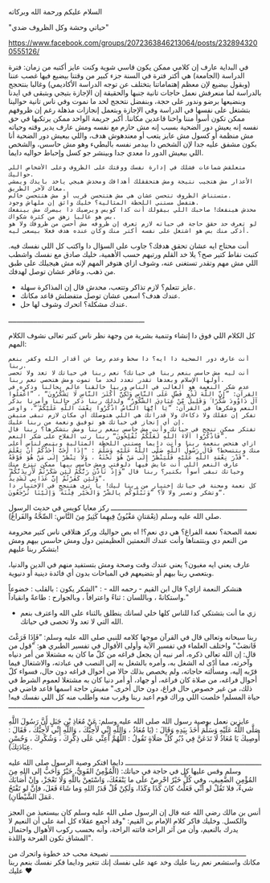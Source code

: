 السلام عليكم ورحمة الله وبركاته

"حياتي وحشة وكل الظروف ضدي"

https://www.facebook.com/groups/2072363846213064/posts/2328943200555126/

في البداية عارف إن كلامي ممكن يكون قاسي شوية وكنت عايز أكتبه من زمان:
فترة الدراسة (الجامعة) هي أكتر فترة في السنة جزء كبير من وقتنا بيضيع فيها غصب عننا (وبقول بيضيع لإن معظم إهتماماتنا بتختلف عن توجه الدراسة الأكاديمي) وغالبا بنتحجج بالدراسة لما منعرفش نعمل حاجات تانية جنبها والحقيقة إن الإجازة بتيجي وبتبقى في ايدنا وبنضيعها برضو وندور على حجة، وبنفضل نتحجج لحد ما نموت وفي ناس تانية حوالينا بتشتغل على نفسها في الدراسة وفي الإجازة وبتعمل إنجازات مذهلة رغم إن ظروفهم ممكن تكون أسوأ مننا واحنا قاعدين مكاننا.
أكبر جريمة الواحد ممكن يرتكبها في حق نفسه إنه يعيش دور الضحية بسبب إنه مش حازم مع نفسه ومش عارف يدير وقته وحياته مش منظمة أو كسول مش عايز يتعب أو معندهوش هدف، واللي بيعيش دور الضحية أنا بكون مشفق عليه جدا لإن الشخص دا بيدمر نفسه بالبطيء وهو مش حاسس، والشخص اللي بيعيش الدور دا معدي جدا وبينشر جو كسل وإحباط حواليه دايما.

    متعلقش شماعات فشلك في إدارة نفسك ووقتك على الظروف وعلى الأشخاص اللي حواليك.
    الأعذار مش هتجيب نتيجة ومش هتحققلك أهدافك ومحدش هيجي ياخد بايدك ويمشي معاك لآخر الطريق.
    متستناش الظروف تتحسن عشان هي مش هتتحسن قريب أو مش هتتحسن خالص.
    هتفضل مستني اللحظة المثالية؟ خليك واثق إن ملهاش وجود.
    محدش هينفعك! صاحبك اللي بيقولك أنت كدا كويس ويرضيك دا بيضرك مش بينفعك بس هو غالبا زهق من كثرة شكواك.
    لو تعرف حد حقق حاجة في حياته لازم تعرف إن ظروفه مش أحسن من ظروفك ولا هو أذكى منك بس هو اشتغل على نفسه أكتر منك وكان عنده هدف فعلا بيسعى ليه.


أنت محتاج ايه عشان تحقق هدفك؟ جاوب على السؤال دا واكتب كل اللي نفسك فيه.
كتبت نقاط كتير صح؟ يلا خد القلم ورتبهم حسب الأهمية، خليك صادق مع نفسك واشطب اللي مش مهم وتقدر تستغنى عنه، وشوف ازاي هتوفر المهم لإنه مش هيجيلك على طبق من ذهب، وعافر عشان توصل لهدفك.

- عايز تتعلم؟ لازم تذاكر وتتعب، محدش قال إن المذاكرة سهلة.
- عندك هدف؟ اسعى عشان توصل متفضلش قاعد مكانك.
- عندك مشكلة؟ اتحرك وشوف لها حل.

ــــــــــــــــــــــــــــــــــــــــــــــــــــــــــــــــــ

كل الكلام اللي فوق دا إنشاء وتنمية بشرية من وجهة نظر ناس كتير تعالى نشوف الكلام المهم:

    أنت عارف دور الضحية دا ايه؟ دا سخط وعدم رضا عن أقدار الله وكفر بنعم ربنا.
    أنت ليه مش حاسس بنعم ربنا في حياتك؟ نعم ربنا في حياتك لا تعد ولا تحصى أولها الإسلام وبعدها تقدر تعدد لحد ما تموت ومش هتحصي نعم ربنا.
    عدم شكر النعمة هو الغالب في الناس وربنا خالقنا عالم بحالنا وذكره في القرآن: ”إِنَّ اللَّهَ لَذُو فَضْلٍ عَلَى النَّاسِ وَلَٰكِنَّ أَكْثَرَ النَّاسِ لَا يَشْكُرُونَ“ ، ”اعْمَلُوا آلَ دَاوُودَ شُكْرًا ۚ وَقَلِيلٌ مِّنْ عِبَادِيَ الشَّكُورُ“ ولذلك ربنا ذكر حالنا وأمرنا بذكر النعم وشكرها في القرآن: ”يَا أَيُّهَا النَّاسُ اذْكُرُوا نِعْمَتَ اللَّهِ عَلَيْكُمْ ۚ“، واوعى تفكر إن عقلك ولا ذكاءك ولا قدراتك هي اللي هتوصلك أي مكان لازم تبقى متيقن إن أي إنجاز في حياتك هو توفيق ونعمة من ربنا عليك.
    تفتكر ممكن تنجح في حياتك وأنت مش حاسس بنعم ربنا ومش بتشكرها؟ ربنا قال ”فَاذْكُرُوا آلَاءَ اللَّهِ لَعَلَّكُمْ تُفْلِحُونَ“ ربنا رتب الفلاح على شكر النعم.
    ازاي هتحس بنعمة ربنا وأنت دايما مستني اللحظة المثالية وبتبص لناس أعلى منك وبتتسخط؟ قَالَ رَسُولُ اللَّهِ صَلَّى اللَّهُ عَلَيْهِ وَسَلَّمَ : "إِذَا أَحَبَّ أَحَدُكُمْ أَنْ يَعْلَمَ قَدْرَ نِعْمَةِ اللَّهِ عَلَيْهِ فَلْيَنْظُرْ إِلَى مَنْ هُوَ تَحْتَهُ ، وَلا يَنْظُرْ إِلَى مَنْ هُوَ فَوْقَهُ".
    عارف النعم اللي أنت عايش فيها دلوقتي ومش حاسس بيها ممكن تنزع منك وحياتك تبقى أسوأ بكتير؟ ربنا قال ”وَإِذْ تَأَذَّنَ رَبُّكُمْ لَئِن شَكَرْتُمْ لَأَزِيدَنَّكُمْ ۖ وَلَئِن كَفَرْتُمْ إِنَّ عَذَابِي لَشَدِيدٌ“.
    كل نعمة ومحنة في حياتك إختبار من ربنا ليك! يا ترى هتنجح في الإختبار دا وتشكر وتصبر ولا لأ؟ ”وَنَبْلُوكُم بِالشَّرِّ وَالْخَيْرِ فِتْنَةً ۖ وَإِلَيْنَا تُرْجَعُونَ“.


ــــــــــــــــــــــــــــــــــــــــــــــــــــــــــــــــــ
ركز معايا كويس في حديث الرسول صلى الله عليه وسلم (نِعْمَتانِ مَغْبُونٌ فِيهِما كَثِيرٌ مِنَ النَّاسِ: الصِّحَّةُ والفَراغُ).

نعمة الصحة؟ نعمة الفراغ؟ هي دي نعم؟! اه بص حواليك وركز هتلاقي ناس كتير محرومة من النعم دي وبتتمناها وأنت عندك النعمتين العظيمتين دول ومش حاسس بيهم ومش بتشكر ربنا عليهم!

عارف يعني ايه مغبون؟ يعني عندك وقت وصحة ومش بتستفيد منهم في الدين والدنيا، وبتعصي ربنا بيهم أو بتضيعهم في المباحات بدون أي فائدة دينية أو دنيوية.

هنشكر النعمة ازاي؟ قال ابن القيم - رحمه الله - : "الشكر يكون : بالقلب : خضوعاً واستكانةً ، وباللسان : ثناءً واعترافاً ، وبالجوارح : طاعةً وانقياداً."
- زي ما أنت بتشتكي كدا للناس كلها خلي لسانك ينطلق بالثناء على الله واعترف بنعم الله التي لا تعد ولا تحصى في حياتك.

ربنا سبحانه وتعالى قال في القرآن موجها كلامه للنبي صلى الله عليه وسلم: ”فَإِذَا فَرَغْتَ فَانصَبْ“ واختلف العلماء في تفسير الآية وأولى الأقوال في تفسير الطبري هو: "قول من قال: إن الله تعالى ذكره، أمر نبيه أن يجعل فراغه من كلّ ما كان به مشتغلا من أمر دنياه وآخرته، مما أدّى له الشغل به، وأمره بالشغل به إلى النصب في عبادته، والاشتغال فيما قرّبه إليه، ومسألته حاجاته، ولم يخصص بذلك حالا من أحوال فراغه دون حال، فسواء كلّ أحوال فراغه، من صلاة كان فراغه، أو جهاد، أو أمر دنيا كان به مشتغلا لعموم الشرط في ذلك، من غير خصوص حال فراغ، دون حال أخرى."
مفيش حاجة اسمها قاعد فاضي في حياة المسلم! خلصت اللي وراك قوم اعبد ربنا وقرب منه واطلب منه كل اللي نفسك فيه!
ــــــــــــــــــــــــــــــــــــــــــــــــــــــــــــــــــ

عايزين نعمل بوصية رسول الله صلى الله عليه وسلم:
عَنْ مُعَاذِ بْنِ جَبَلٍ أَنَّ رَسُولَ اللَّهِ صَلَّى اللَّهُ عَلَيْهِ وَسَلَّمَ أَخَذَ بِيَدِهِ وَقَالَ : (يَا مُعَاذُ ، وَاللَّهِ إِنِّي لَأُحِبُّكَ ، وَاللَّهِ إِنِّي لَأُحِبُّكَ ، فَقَالَ : أُوصِيكَ يَا مُعَاذُ لَا تَدَعَنَّ فِي دُبُرِ كُلِّ صَلَاةٍ تَقُولُ : اللَّهُمَّ أَعِنِّي عَلَى ذِكْرِكَ ، وَشُكْرِكَ ، وَحُسْنِ عِبَادَتِكَ).

ــــــــــــــــــــــــــــــــــــــــــــــــــــــــــــــــــ
دايما افتكر وصية الرسول صلى الله عليه وسلم وقس عليها كل في حاجة في حياتك:
(الْمُؤْمِنُ القَوِيُّ، خَيْرٌ وَأَحَبُّ إلى اللهِ مِنَ المُؤْمِنِ الضَّعِيفِ، وفي كُلٍّ خَيْرٌ احْرِصْ علَى ما يَنْفَعُكَ، وَاسْتَعِنْ باللَّهِ وَلَا تَعْجَزْ، وإنْ أَصَابَكَ شيءٌ، فلا تَقُلْ لو أَنِّي فَعَلْتُ كانَ كَذَا وَكَذَا، وَلَكِنْ قُلْ قَدَرُ اللهِ وَما شَاءَ فَعَلَ، فإنَّ لو تَفْتَحُ عَمَلَ الشَّيْطَانِ).

أنس بن مالك رضي الله عنه قال إن الرسول صلى الله عليه وسلم كان بيستعيذ من العجز والكسل.
وخليك فاكر كلام الإمام بن القيم: "وقد أجمع عقلاء كل أمة على أن النعيم لا يدرك بالنعيم، وأن من آثر الراحة فاتته الراحة، وأنه بحسب ركوب الأهوال واحتمال المشاق تكون الفرحة واللذة".

ــــــــــــــــــــــــــــــــــــــــــــــــــــــــــــــــــ
نصيحة محب خد خطوة واتحرك من مكانك واستشعر نعم ربنا عليك وخد عهد على نفسك إنك تتغير ودايما فكر نفسك بنعم ربنا عليك ❤ 
